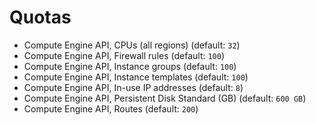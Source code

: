 # Quotas

* Compute Engine API, CPUs (all regions) (default: `32`)
* Compute Engine API, Firewall rules (default: `100`)
* Compute Engine API, Instance groups (default: `100`)
* Compute Engine API, Instance templates (default: `100`)
* Compute Engine API, In-use IP addresses (default: `8`)
* Compute Engine API, Persistent Disk Standard (GB) (default: `600 GB`)
* Compute Engine API, Routes (default: `200`)
